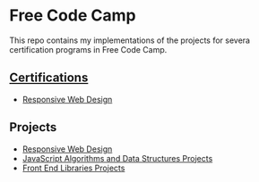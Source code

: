 # Free Code Camp

This repo contains my implementations of the projects for severa certification programs in Free Code Camp.

## [Certifications](./Certifications-files)
- [Responsive Web Design](https://www.freecodecamp.org/certification/pumascens/responsive-web-design)


## Projects

- [Responsive Web Design](./Projects/Responsive-Web-Design)
- [JavaScript Algorithms and Data Structures Projects](./Projects/JavaScript-Algorithms-and-Data-Structures-Projects)
- [Front End Libraries Projects](./Projects/Front-End-Libraries-Projects)
